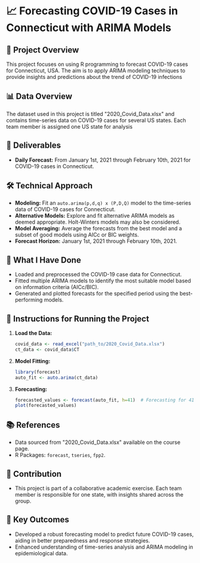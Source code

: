 # 📈 Forecasting COVID-19 Cases in Connecticut with ARIMA Models

## 🎯 Project Overview
This project focuses on using R programming to forecast COVID-19 cases for Connecticut, USA. The aim is to apply ARIMA modeling techniques to provide insights and predictions about the trend of COVID-19 infections

## 📊 Data Overview
The dataset used in this project is titled "2020_Covid_Data.xlsx" and contains time-series data on COVID-19 cases for several US states. Each team member is assigned one US state for analysis

## 🚀 Deliverables
- **Daily Forecast:** From January 1st, 2021 through February 10th, 2021 for COVID-19 cases in Connecticut.

## 🛠️ Technical Approach
- **Modeling:** Fit an `auto.arima(p,d,q) x (P,D,Q)` model to the time-series data of COVID-19 cases for Connecticut.
- **Alternative Models:** Explore and fit alternative ARIMA models as deemed appropriate. Holt-Winters models may also be considered.
- **Model Averaging:** Average the forecasts from the best model and a subset of good models using AICc or BIC weights.
- **Forecast Horizon:** January 1st, 2021 through February 10th, 2021.

## 🧪 What I Have Done
- Loaded and preprocessed the COVID-19 case data for Connecticut.
- Fitted multiple ARIMA models to identify the most suitable model based on information criteria (AICc/BIC).
- Generated and plotted forecasts for the specified period using the best-performing models.

## 📝 Instructions for Running the Project
1. **Load the Data:**
    ```R
    covid_data <- read_excel("path_to/2020_Covid_Data.xlsx")
    ct_data <- covid_data$CT
    ```
2. **Model Fitting:**
    ```R
    library(forecast)
    auto_fit <- auto.arima(ct_data)
    ```
3. **Forecasting:**
    ```R
    forecasted_values <- forecast(auto_fit, h=41)  # Forecasting for 41 days
    plot(forecasted_values)
    ```

## 📚 References
- Data sourced from "2020_Covid_Data.xlsx" available on the course page.
- R Packages: `forecast`, `tseries`, `fpp2`.

## 🤝 Contribution
- This project is part of a collaborative academic exercise. Each team member is responsible for one state, with insights shared across the group.

## 🌟 Key Outcomes
- Developed a robust forecasting model to predict future COVID-19 cases, aiding in better preparedness and response strategies.
- Enhanced understanding of time-series analysis and ARIMA modeling in epidemiological data.

